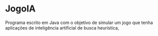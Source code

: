 # JogoIA
Programa escrito em Java com o objetivo de simular um jogo que tenha aplicações de inteligência artificial de busca heurística,
